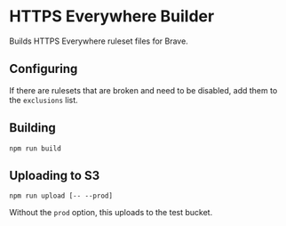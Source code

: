 # HTTPS Everywhere Builder

Builds HTTPS Everywhere ruleset files for Brave.

## Configuring

If there are rulesets that are broken and need to be disabled, add them to the `exclusions` list.

## Building

`npm run build`

## Uploading to S3

`npm run upload [-- --prod]`

Without the `prod` option, this uploads to the test bucket.
